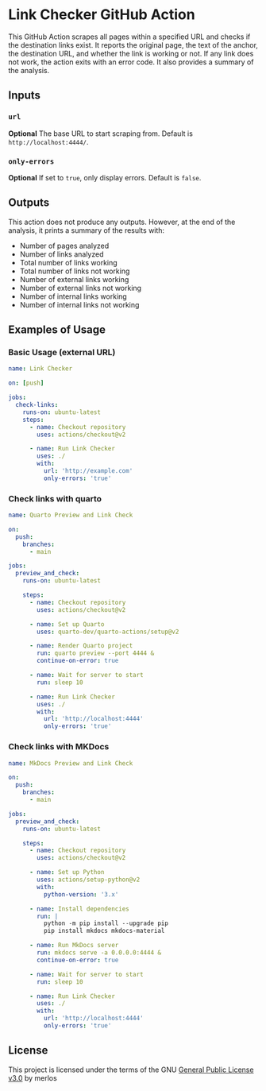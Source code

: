 # Link Checker GitHub Action

This GitHub Action scrapes all pages within a specified URL and checks if the destination links exist. It reports the original page, the text of the anchor, the destination URL, and whether the link is working or not. If any link does not work, the action exits with an error code. It also provides a summary of the analysis.

## Inputs

### `url`

**Optional** The base URL to start scraping from. Default is `http://localhost:4444/`.

### `only-errors`

**Optional** If set to `true`, only display errors. Default is `false`.

## Outputs

This action does not produce any outputs. However, at the end of the analysis, it prints a summary of the results with: 

* Number of pages analyzed
* Number of links analyzed
* Total number of links working
* Total number of links not working
* Number of external links working
* Number of external links not working
* Number of internal links working
* Number of internal links not working

## Examples of Usage

### Basic Usage (external URL)
```yaml
name: Link Checker

on: [push]

jobs:
  check-links:
    runs-on: ubuntu-latest
    steps:
      - name: Checkout repository
        uses: actions/checkout@v2

      - name: Run Link Checker
        uses: ./
        with:
          url: 'http://example.com'
          only-errors: 'true'
```

### Check links with quarto 

```yaml
name: Quarto Preview and Link Check

on:
  push:
    branches:
      - main

jobs:
  preview_and_check:
    runs-on: ubuntu-latest

    steps:
      - name: Checkout repository
        uses: actions/checkout@v2

      - name: Set up Quarto
        uses: quarto-dev/quarto-actions/setup@v2

      - name: Render Quarto project
        run: quarto preview --port 4444 &
        continue-on-error: true

      - name: Wait for server to start
        run: sleep 10

      - name: Run Link Checker
        uses: ./
        with:
          url: 'http://localhost:4444'
          only-errors: 'true'
```

### Check links with MKDocs

```yaml
name: MkDocs Preview and Link Check

on:
  push:
    branches:
      - main

jobs:
  preview_and_check:
    runs-on: ubuntu-latest

    steps:
      - name: Checkout repository
        uses: actions/checkout@v2

      - name: Set up Python
        uses: actions/setup-python@v2
        with:
          python-version: '3.x'

      - name: Install dependencies
        run: |
          python -m pip install --upgrade pip
          pip install mkdocs mkdocs-material

      - name: Run MkDocs server
        run: mkdocs serve -a 0.0.0.0:4444 &
        continue-on-error: true

      - name: Wait for server to start
        run: sleep 10

      - name: Run Link Checker
        uses: ./
        with:
          url: 'http://localhost:4444'
          only-errors: 'true'
```

## License
This project is licensed under the terms of the GNU [General Public License v3.0](LICENSE) by merlos